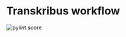 Transkribus workflow
====================
![pylint score](https://mperlet.github.io/pybadge/badges/9.04.svg)
